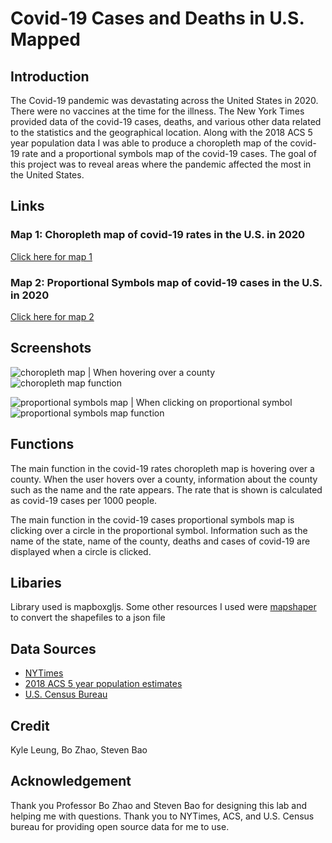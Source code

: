 # Covid-19 Cases and Deaths in U.S. Mapped

## Introduction

The Covid-19 pandemic was devastating across the United States in 2020. There were no vaccines at the time for the illness. The New York Times provided data of the covid-19 cases, deaths, and various other data related to the statistics and the geographical location. Along with the 2018 ACS 5 year population data I was able to produce a choropleth map of the covid-19 rate and a proportional symbols map of the covid-19 cases. The goal of this project was to reveal areas where the pandemic affected the most in the United States.

## Links

### Map 1: Choropleth map of covid-19 rates in the U.S. in 2020

[Click here for map 1](https://kyleung1.github.io/Covid-19-Cases-and-Deaths-in-US/map1.html)

### Map 2: Proportional Symbols map of covid-19 cases in the U.S. in 2020

[Click here for map 2](https://kyleung1.github.io/Covid-19-Cases-and-Deaths-in-US/map2.html)

## Screenshots

![choropleth map](https://raw.githubusercontent.com/kyleung1/Covid-19-Cases-and-Deaths-in-US/main/img/choro2.PNG)
| When hovering over a county
![choropleth map function](https://raw.githubusercontent.com/kyleung1/Covid-19-Cases-and-Deaths-in-US/main/img/choro1.PNG)

![proportional symbols map](https://raw.githubusercontent.com/kyleung1/Covid-19-Cases-and-Deaths-in-US/main/img/prop2.PNG)
| When clicking on proportional symbol
![proportional symbols map function](https://raw.githubusercontent.com/kyleung1/Covid-19-Cases-and-Deaths-in-US/main/img/prop1.PNG)

## Functions

The main function in the covid-19 rates choropleth map is hovering over a county. When the user hovers over a county, information about the county such as the name and the rate appears. The rate that is shown is calculated as covid-19 cases per 1000 people.

The main function in the covid-19 cases proportional symbols map is clicking over a circle in the proportional symbol. Information such as the name of the state, name of the county, deaths and cases of covid-19 are displayed when a circle is clicked.

## Libaries

Library used is mapboxgljs.
Some other resources I used were [mapshaper](https://mapshaper.org/) to convert the shapefiles to a json file

## Data Sources

- [NYTimes](https://github.com/nytimes/covid-19-data/blob/43d32dde2f87bd4dafbb7d23f5d9e878124018b8/live/us-counties.csv)
- [2018 ACS 5 year population estimates](https://data.census.gov/table?g=0100000US$050000&d=ACS+5-Year+Estimates+Data+Profiles&tid=ACSDP5Y2018.DP05&hidePreview=true)
- [U.S. Census Bureau](https://www.census.gov/geographies/mapping-files/time-series/geo/carto-boundary-file.html)

## Credit

Kyle Leung,
Bo Zhao,
Steven Bao

## Acknowledgement

Thank you Professor Bo Zhao and Steven Bao for designing this lab and helping me with questions. Thank you to NYTimes, ACS, and U.S. Census bureau for providing open source data for me to use.
